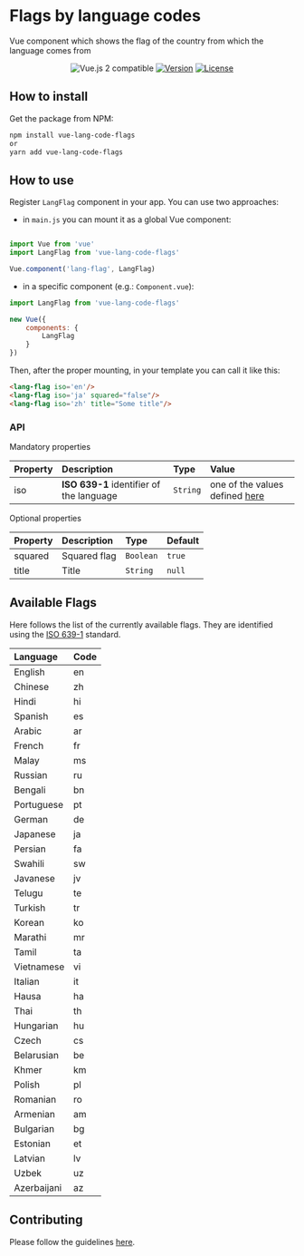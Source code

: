 # Flags by language codes
Vue component which shows the flag of the country from which the language comes from

<p align="center">
  <img src="https://img.shields.io/badge/vue%202.x-compatible-green.svg" alt="Vue.js 2 compatible">
  <a href="https://www.npmjs.com/package/vue-lang-code-flags"><img src="https://img.shields.io/badge/npm-1.0.4-blue.svg" alt="Version"></a>
  <a href="https://www.npmjs.com/package/vue-lang-code-flags"><img src="https://img.shields.io/badge/license-MIT-green.svg" alt="License"></a>
</p>

## How to install

Get the package from NPM:

```bash
npm install vue-lang-code-flags
or
yarn add vue-lang-code-flags
```

## How to use

Register `LangFlag` component in your app. You can use two approaches:

- in `main.js` you can mount it as a global Vue component:

```js

import Vue from 'vue'
import LangFlag from 'vue-lang-code-flags'

Vue.component('lang-flag', LangFlag)

```

- in a specific component (e.g.: `Component.vue`):


```js
import LangFlag from 'vue-lang-code-flags'

new Vue({
    components: {
        LangFlag
    }
})
```
Then, after the proper mounting, in your template you can call it like this:

```html
<lang-flag iso='en'/>
<lang-flag iso='ja' squared="false"/>
<lang-flag iso='zh' title="Some title"/>
```

### API

Mandatory properties

| Property | Description | Type | Value
|:--|:--|:--|:--|
| iso | **ISO 639-1** identifier of the language | `String` | one of the values defined [here](#available-flags) |

Optional properties

| Property | Description | Type | Default
|:--|:--|:--|:--|
| squared | Squared flag | `Boolean` | `true` |
| title | Title | `String` | `null` |

## Available Flags

Here follows the list of the currently available flags.
They are identified using the [ISO 639-1](https://en.wikipedia.org/wiki/List_of_ISO_639-1_codes) standard.

| Language | Code
|:--|:--|
| English | en |
| Chinese | zh |
| Hindi | hi |
| Spanish | es |
| Arabic | ar |
| French | fr |
| Malay | ms |
| Russian | ru |
| Bengali | bn |
| Portuguese | pt |
| German | de |
| Japanese | ja |
| Persian | fa |
| Swahili | sw |
| Javanese | jv |
| Telugu | te |
| Turkish | tr |
| Korean | ko |
| Marathi | mr |
| Tamil | ta |
| Vietnamese | vi |
| Italian | it |
| Hausa | ha |
| Thai | th |
| Hungarian | hu |
| Czech | cs |
| Belarusian | be |
| Khmer | km |
| Polish | pl |
| Romanian | ro |
| Armenian | am |
| Bulgarian | bg |
| Estonian | et |
| Latvian | lv |
| Uzbek | uz |
| Azerbaijani | az |

## Contributing

Please follow the guidelines [here](https://github.com/P3trur0/vue-country-flag/blob/master/CONTRIBUTING.md).
